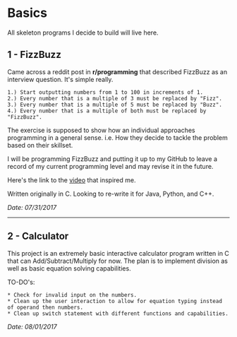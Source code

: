 # Basics

All skeleton programs I decide to build will live here.

## 1 - FizzBuzz

Came across a reddit post in **r/programming** that described FizzBuzz as an interview question. It's simple really.

	1.) Start outputting numbers from 1 to 100 in increments of 1. 
	2.) Every number that is a multiple of 3 must be replaced by "Fizz". 
	3.) Every number that is a multiple of 5 must be replaced by "Buzz". 
	4.) Every number that is a multiple of both must be replaced by "FizzBuzz".

The exercise is supposed to show how an individual approaches programming in a general sense.  i.e. How they decide to tackle the problem based on their skillset.


I will be programming FizzBuzz and putting it up to my GitHub to leave a record of my current programming level and may revise it in the future.

Here's the link to the [video](https://www.youtube.com/watch?v=QPZ0pIK_wsc&feature=youtu.be) that inspired me.

Written originally in C. Looking to re-write it for Java, Python, and C++.

*Date: 07/31/2017*

---

## 2 - Calculator

This project is an extremely basic interactive calculator program written in C that can Add/Subtract/Multiply for now. The plan is to implement division as well as basic equation solving capabilities. 

TO-DO's:

	* Check for invalid input on the numbers.
	* Clean up the user interaction to allow for equation typing instead of operand then numbers.
	* Clean up switch statement with different functions and capabilities. 

*Date: 08/01/2017*
